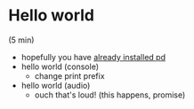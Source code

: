 # Hello world
(5 min)

* hopefully you have [already installed pd](http://msp.ucsd.edu/software.html)
* hello world (console)
  * change print prefix
* hello world (audio)
  * ouch that's loud! (this happens, promise)

